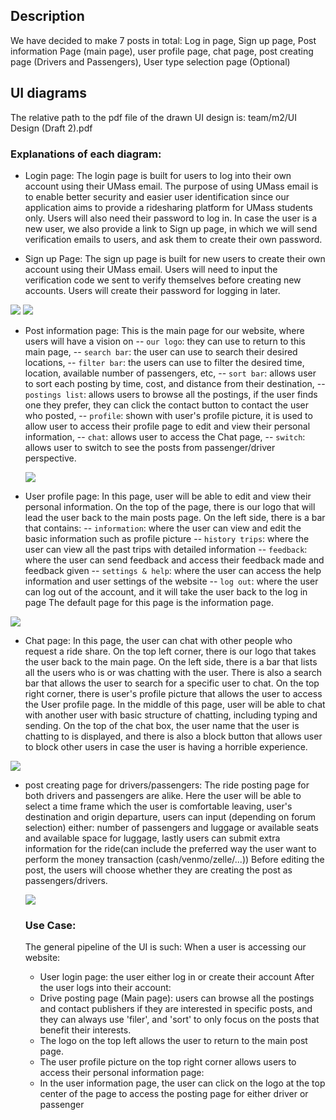 ## Description

We have decided to make 7 posts in total: Log in page, Sign up page, Post information Page (main page), user profile page, chat page, post creating page (Drivers and Passengers), User type selection page (Optional)

## UI diagrams

The relative path to the pdf file of the drawn UI design is: team/m2/UI Design (Draft 2).pdf

### Explanations of each diagram:
- Login page: The login page is built for users to log into their own account using their UMass email. The purpose of using UMass email
is to enable better security and easier user identification since our application aims to provide a ridesharing platform for UMass students only. Users will also need their password to log in. In case the user is a new user, we also provide a link to Sign up page, in which we will send verification emails to users, and ask them to create their own password.

- Sign up Page: The sign up page is built for new users to create their own account using their UMass email. Users will need to input the verification code we sent to verify themselves before creating new accounts. Users will create their password for logging in later.
<img src="diagrams/log-in.png">
<img src="diagrams/create-account.png">

- Post information page: This is the main page for our website, where users will have a vision on 
    -- `our logo`: they can use to return to this main page, 
    -- `search bar`: the user can use to search their desired locations,
    -- `filter bar`: the users can use to filter the  desired time, location, available number of passengers, etc, 
    -- `sort bar`: allows user to sort each posting by time, cost, and distance from their destination,
    -- `postings list`: allows users to browse all the postings, if the user finds one they prefer, they can click the contact button to contact the user who posted,
    -- `profile`: shown with user's profile picture, it is used to allow user to access their profile page to edit and view their personal information,
    -- `chat`: allows user to access the Chat page,
    -- `switch`: allows user to switch to see the posts from passenger/driver perspective.
  
  <img src="diagrams/main-page.png">

- User profile page: In this page, user will be able to edit and view their personal information. On the top of the page, there is our logo that will lead the user back to the main posts page. On the left side, there is a bar that contains:
    -- `information`: where the user can view and edit the basic information such as profile picture
    -- `history trips`: where the user can view all the past trips with detailed information
    -- `feedback`: where the user can send feedback and access their feedback made and feedback given
    -- `settings & help`: where the user can access the help information and user settings of the website 
    -- `log out`: where the user can log out of the account, and it will take the user back to the log in page
The default page for this page is the information page.

<img src="diagrams/Updated-user-profile.png">

- Chat page: 
    In this page, the user can chat with other people who request a ride share. On the top left corner, there is our logo that takes the user back to the main page. On the left side, there is a bar that lists all the users who is or was chatting with the user. There is also a search bar that allows the user to search for a specific user to chat. On the top right corner, there is user's profile picture that allows the user to access the User profile page. In the middle of this page, user will be able to chat with another user with basic structure of chatting, including typing and sending. On the top of the chat box, the user name that the user is chatting to is displayed, and there is also a block button that allows user to block other users in case the user is having a horrible experience.

<img src="diagrams/chat-page.png">

- post creating page for drivers/passengers:
    The ride posting page for both drivers and passengers are alike. Here the user will be able to select a time frame which the user is comfortable leaving, user's destination and origin departure, users can input (depending on forum selection) either: number of passengers and luggage or available seats and available space for luggage, lastly users can submit extra information for the ride(can include the preferred way the user want to perform the money transaction (cash/venmo/zelle/...))
    Before editing the post, the users will choose whether they are creating the post as passengers/drivers.

  <img src="diagrams/Updated-create-post.png">

    ### Use Case:
    The general pipeline of the UI is such:
    When a user is accessing our website:
    - User login page: the user either log in or create their account
    After the user logs into their account:
    - Drive posting page (Main page): users can browse all the postings and contact publishers if they are interested in specific posts, and they can always use 'filer', and 'sort' to only focus on the posts that benefit their interests. 
    - The logo on the top left allows the user to return to the main post page.
    - The user profile picture on the top right corner allows users to access their personal information page:
     - In the user information page, the user can click on the logo at the top center of the page to access the posting page for either driver or passenger
